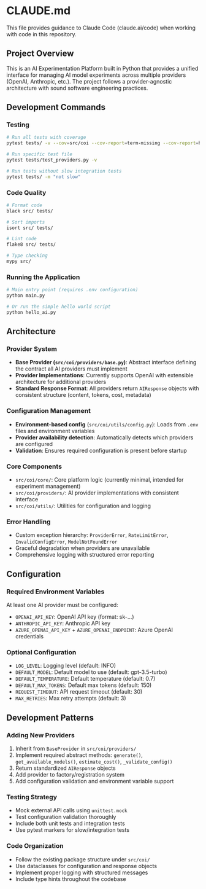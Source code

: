 # CLAUDE.md

This file provides guidance to Claude Code (claude.ai/code) when working with code in this repository.

## Project Overview

This is an AI Experimentation Platform built in Python that provides a unified interface for managing AI model experiments across multiple providers (OpenAI, Anthropic, etc.). The project follows a provider-agnostic architecture with sound software engineering practices.

## Development Commands

### Testing
```bash
# Run all tests with coverage
pytest tests/ -v --cov=src/coi --cov-report=term-missing --cov-report=html

# Run specific test file
pytest tests/test_providers.py -v

# Run tests without slow integration tests
pytest tests/ -m "not slow"
```

### Code Quality
```bash
# Format code
black src/ tests/

# Sort imports
isort src/ tests/

# Lint code
flake8 src/ tests/

# Type checking
mypy src/
```

### Running the Application
```bash
# Main entry point (requires .env configuration)
python main.py

# Or run the simple hello world script
python hello_ai.py
```

## Architecture

### Provider System
- **Base Provider (`src/coi/providers/base.py`)**: Abstract interface defining the contract all AI providers must implement
- **Provider Implementations**: Currently supports OpenAI with extensible architecture for additional providers
- **Standard Response Format**: All providers return `AIResponse` objects with consistent structure (content, tokens, cost, metadata)

### Configuration Management
- **Environment-based config** (`src/coi/utils/config.py`): Loads from `.env` files and environment variables
- **Provider availability detection**: Automatically detects which providers are configured
- **Validation**: Ensures required configuration is present before startup

### Core Components
- `src/coi/core/`: Core platform logic (currently minimal, intended for experiment management)
- `src/coi/providers/`: AI provider implementations with consistent interface
- `src/coi/utils/`: Utilities for configuration and logging

### Error Handling
- Custom exception hierarchy: `ProviderError`, `RateLimitError`, `InvalidConfigError`, `ModelNotFoundError`
- Graceful degradation when providers are unavailable
- Comprehensive logging with structured error reporting

## Configuration

### Required Environment Variables
At least one AI provider must be configured:
- `OPENAI_API_KEY`: OpenAI API key (format: sk-...)
- `ANTHROPIC_API_KEY`: Anthropic API key
- `AZURE_OPENAI_API_KEY` + `AZURE_OPENAI_ENDPOINT`: Azure OpenAI credentials

### Optional Configuration
- `LOG_LEVEL`: Logging level (default: INFO)
- `DEFAULT_MODEL`: Default model to use (default: gpt-3.5-turbo)
- `DEFAULT_TEMPERATURE`: Default temperature (default: 0.7)
- `DEFAULT_MAX_TOKENS`: Default max tokens (default: 150)
- `REQUEST_TIMEOUT`: API request timeout (default: 30)
- `MAX_RETRIES`: Max retry attempts (default: 3)

## Development Patterns

### Adding New Providers
1. Inherit from `BaseProvider` in `src/coi/providers/`
2. Implement required abstract methods: `generate()`, `get_available_models()`, `estimate_cost()`, `_validate_config()`
3. Return standardized `AIResponse` objects
4. Add provider to factory/registration system
5. Add configuration validation and environment variable support

### Testing Strategy
- Mock external API calls using `unittest.mock`
- Test configuration validation thoroughly
- Include both unit tests and integration tests
- Use pytest markers for slow/integration tests

### Code Organization
- Follow the existing package structure under `src/coi/`
- Use dataclasses for configuration and response objects
- Implement proper logging with structured messages
- Include type hints throughout the codebase